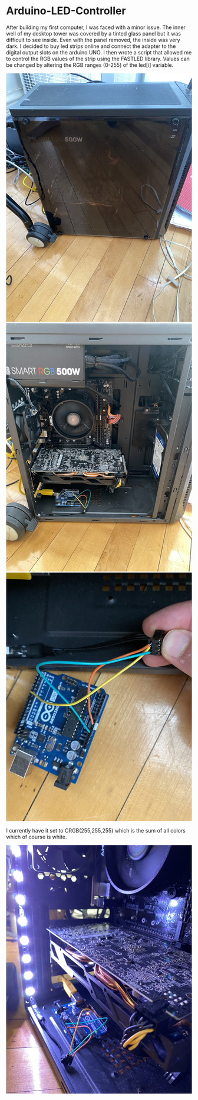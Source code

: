 # Arduino-LED-Controller

After building my first computer, I was faced with a minor issue. The inner well of my desktop tower was
covered by a tinted glass panel but it was difficult to see inside. Even with the panel removed, the inside
was very dark. I decided to buy led strips online and connect the adapter to the digital output 
slots on the arduino UNO. I then wrote a script that allowed me to control the RGB values of the strip 
using the FASTLED library. Values can be changed by altering the RGB ranges (0-255) of the led[i] variable.

![](images/IMG-1124%20(1).jpg)
![](images/IMG-1126.jpg)
![](images/IMG-1127.jpg)



I currently have it set to CRGB(255,255,255) which is the sum of all colors which of course is white. 


![](images/IMG-1128.jpg)
